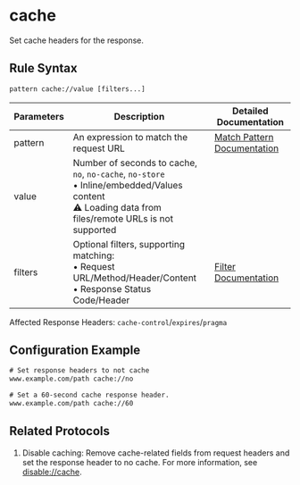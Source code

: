 # cache
Set cache headers for the response.

## Rule Syntax
``` txt
pattern cache://value [filters...]
```

| Parameters | Description | Detailed Documentation |
| ------- | ------------------------------------------------------------ | ------------------------- |
| pattern | An expression to match the request URL | [Match Pattern Documentation](./pattern) |
| value | Number of seconds to cache, `no`, `no-cache`, `no-store`<br/>• Inline/embedded/Values content<br/>⚠️ Loading data from files/remote URLs is not supported | |
| filters | Optional filters, supporting matching:<br/>• Request URL/Method/Header/Content<br/>• Response Status Code/Header | [Filter Documentation](./filters) |

Affected Response Headers: `cache-control`/`expires`/`pragma`

## Configuration Example
``` txt
# Set response headers to not cache
www.example.com/path cache://no

# Set a 60-second cache response header.
www.example.com/path cache://60
```

## Related Protocols
1. Disable caching: Remove cache-related fields from request headers and set the response header to no cache. For more information, see [disable://cache](./disable).
